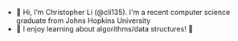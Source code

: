   - 👋 Hi, I’m Christopher Li (@cli135). I'm a recent computer science graduate from Johns Hopkins University
- 👀 I enjoy learning about algorithms/data structures! 🌱

<!---
cli135/cli135 is a ✨ special ✨ repository because its `README.md` (this file) appears on your GitHub profile.
You can click the Preview link to take a look at your changes.
--->
